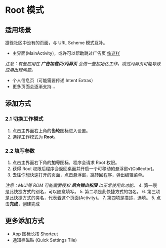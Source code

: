 # Root 模式
## 适用场景
捷径社区中没有的页面，与 URL Scheme 模式互补。
- 主界面(MainActivity)，或许可以帮助跳过广告页  [像这样](anywhere://url?param1=tv.danmaku.bili&param2=.MainActivityV2&param3=0)

*注意：有些应用在 **广告加载页/闪屏页** 会做一些初始化工作，跳过闪屏页可能导致应用出现问题。*
- 个人信息页（可能需要传递 Intent Extras）
- 更多页面会逐渐支持…

## 添加方式
### 2.1 切换工作模式
1. 点击主界面右上角的**齿轮**图标进入设置。
2. 选择工作模式为 **Root**。

### 2.2 填写参数
1. 点击主界面右下角的**加号**图标，程序会请求 Root 权限。
2. 获得 Root 权限后程序会返回桌面并开启一个可移动的悬浮窗√(Collector)。
3. 去往你想快速打开的页面，点击悬浮窗，跳转回程序，弹出编辑菜单。

*注意：MIUI等 ROM 可能需要授权 **后台弹出权限** 以正常使用此功能。*
4. 第一项是此快捷方式的别名，可以随意填写。
5. 第二项是此快捷方式的包名。
6. 第三项是此快捷方式的类名，代表着这个页面(Activity)。
7. 第四项是描述，选填。
5. 点击**完成**，创建完成

## 更多添加方式
- App 图标长按 Shortcut
- 通知栏磁贴 (Quick Settings Tile)
